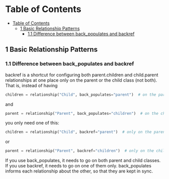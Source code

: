 # Table of Contents
- [Table of Contents](#table-of-contents)
  - [1 Basic Relationship Patterns](#1-basic-relationship-patterns)
    - [1.1 Difference between back\_populates and backref](#11-difference-between-back_populates-and-backref)



## 1 Basic Relationship Patterns

### 1.1 Difference between back_populates and backref

backref is a shortcut for configuring both parent.children and child.parent relationships at one place only on the parent or the child class (not both). That is, instead of having

```python
children = relationship("Child", back_populates="parent")  # on the parent class
```
and

```python
parent = relationship("Parent", back_populates="children")  # on the child class
```

you only need one of this:

```python
children = relationship("Child", backref="parent")  # only on the parent class
```
or

```python
parent = relationship("Parent", backref="children")  # only on the child class
```

If you use back_populates, it needs to go on both parent and child classes. If you use backref, it needs to go on one of them only. back_populates informs each relationship about the other, so that they are kept in sync. 
